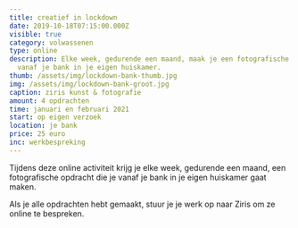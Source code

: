 ```yaml
---
title: creatief in lockdown
date: 2019-10-18T07:15:00.000Z
visible: true
category: volwassenen
type: online
description: Elke week, gedurende een maand, maak je een fotografische opdracht
  vanaf je bank in je eigen huiskamer.
thumb: /assets/img/lockdown-bank-thumb.jpg
img: /assets/img/lockdown-bank-groot.jpg
caption: ziris kunst & fotografie
amount: 4 opdrachten
time: januari en februari 2021
start: op eigen verzoek
location: je bank
price: 25 euro
inc: werkbespreking
---
```

Tijdens deze online activiteit krijg je elke week, gedurende een maand, een fotografische opdracht die je vanaf je bank in je eigen huiskamer gaat maken. 

Als je alle opdrachten hebt gemaakt, stuur je je werk op naar Ziris om ze online te bespreken.